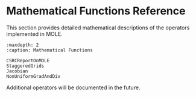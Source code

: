 # Mathematical Functions Reference

This section provides detailed mathematical descriptions of the operators implemented in MOLE.

```{toctree}
:maxdepth: 2
:caption: Mathematical Functions

CSRCReportOnMOLE
StaggeredGrids
Jacobian 
NonUniformGradAndDiv
```

Additional operators will be documented in the future. 